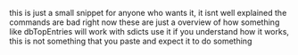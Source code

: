 this is just a small snippet for anyone who wants it, it isnt well explained 
the commands are bad right now these are just a overview of how something like dbTopEntries will work with sdicts
use it if you understand how it works, this is not something that you paste and expect it to do something
